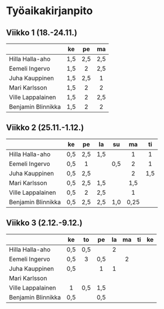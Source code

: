 # Työaikakirjanpito


## Viikko 1 (18.-24.11.)

|                    | ke  | pe  | ma  |                                          
| -------------------|:---:|:---:|:---:| 
| Hilla Halla-aho    | 1,5 | 2,5 | 2,5 |
| Eemeli Ingervo     | 1,5 |  2  | 2,5 |
| Juha Kauppinen     | 1,5 | 2,5 |  1  |
| Mari Karlsson      | 1,5 |  2  |  2  |
| Ville Lappalainen  | 1,5 |  2  | 2,5 |
| Benjamin Blinnikka | 1,5 |  2  |  2  |


## Viikko 2 (25.11.-1.12.)

|                    | ke  | pe  | la  | su  | ma  | ti  |                             
| -------------------|:---:|:---:|:---:|:---:|:---:|:---:|
| Hilla Halla-aho    | 0,5 | 2,5 | 1,5 |     |  1  |  1  |
| Eemeli Ingervo     | 0,5 |  1  |     | 0,5 |  2  |  1  |
| Juha Kauppinen     | 0,5 | 2,5 |     |     |  2  | 1,5 |
| Mari Karlsson      | 0,5 | 2,5 | 1,5 |     | 1,5 |     |
| Ville Lappalainen  | 0,5 | 2   | 2,5 |     | 1   |     |
| Benjamin Blinnikka | 0,5 | 2,5 | 2,5 | 1,0 | 0,25|     |


## Viikko 3 (2.12.-9.12.)

|                    | ke  | to  | pe  | la  | ma  | ti  | ke  |                             
| -------------------|:---:|:---:|:---:|:---:|:---:|:---:|:---:|
| Hilla Halla-aho    | 0,5 | 0,5 |     |  2  |     |     |     |
| Eemeli Ingervo     | 0,5 |  3  | 0,5 |     |  2  |     |     |
| Juha Kauppinen     | 0,5 |     |  1  |  1  |     |     |     |
| Mari Karlsson      |     |     |     |     |     |     |     |
| Ville Lappalainen  | 1   | 0,5 | 1,5 |     |     |     |     |
| Benjamin Blinnikka | 0,5 |     | 0,5 |     |     |     |     |
